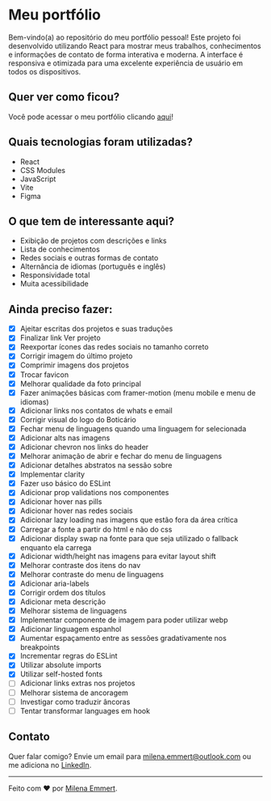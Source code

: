 # Meu portfólio

Bem-vindo(a) ao repositório do meu portfólio pessoal! Este projeto foi desenvolvido utilizando React para mostrar meus trabalhos, conhecimentos e informações de contato de forma interativa e moderna. A interface é responsiva e otimizada para uma excelente experiência de usuário em todos os dispositivos.

## Quer ver como ficou?

Você pode acessar o meu portfólio clicando [aqui](https://www.milenaemmert.com.br/)!

## Quais tecnologias foram utilizadas?

- React
- CSS Modules
- JavaScript
- Vite
- Figma

## O que tem de interessante aqui?

- Exibição de projetos com descrições e links
- Lista de conhecimentos
- Redes sociais e outras formas de contato
- Alternância de idiomas (português e inglês)
- Responsividade total
- Muita acessibilidade

## Ainda preciso fazer:

- [x] Ajeitar escritas dos projetos e suas traduções
- [x] Finalizar link Ver projeto
- [x] Reexportar ícones das redes sociais no tamanho correto
- [x] Corrigir imagem do último projeto
- [x] Comprimir imagens dos projetos
- [x] Trocar favicon
- [x] Melhorar qualidade da foto principal
- [x] Fazer animações básicas com framer-motion (menu mobile e menu de idiomas)
- [x] Adicionar links nos contatos de whats e email
- [x] Corrigir visual do logo do Boticário
- [x] Fechar menu de linguagens quando uma linguagem for selecionada
- [x] Adicionar alts nas imagens
- [x] Adicionar chevron nos links do header
- [x] Melhorar animação de abrir e fechar do menu de linguagens
- [x] Adicionar detalhes abstratos na sessão sobre
- [x] Implementar clarity
- [x] Fazer uso básico do ESLint
- [x] Adicionar prop validations nos componentes
- [x] Adicionar hover nas pills
- [x] Adicionar hover nas redes sociais
- [x] Adicionar lazy loading nas imagens que estão fora da área crítica
- [x] Carregar a fonte a partir do html e não do css
- [x] Adicionar display swap na fonte para que seja utilizado o fallback enquanto ela carrega
- [x] Adicionar width/height nas imagens para evitar layout shift
- [x] Melhorar contraste dos itens do nav
- [x] Melhorar contraste do menu de linguagens
- [x] Adicionar aria-labels
- [x] Corrigir ordem dos títulos
- [x] Adicionar meta descrição
- [x] Melhorar sistema de linguagens
- [x] Implementar componente de imagem para poder utilizar webp
- [x] Adicionar linguagem espanhol
- [x] Aumentar espaçamento entre as sessões gradativamente nos breakpoints
- [x] Incrementar regras do ESLint
- [x] Utilizar absolute imports
- [x] Utilizar self-hosted fonts
- [ ] Adicionar links extras nos projetos
- [ ] Melhorar sistema de ancoragem
- [ ] Investigar como traduzir âncoras
- [ ] Tentar transformar languages em hook

## Contato

Quer falar comigo? Envie um email para [milena.emmert@outlook.com](mailto:milena.emmert@outlook.com) ou me adiciona no [LinkedIn](https://www.linkedin.com/in/milenaemmert).

---

Feito com ♥ por [Milena Emmert](https://www.milenaemmert.com.br).
